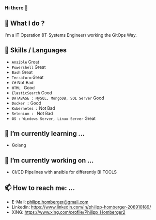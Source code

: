 ### Hi there 👋

<!--
**philipphomberger/philipphomberger** is a ✨ _special_ ✨ repository because its `README.md` (this file) appears on your GitHub profile.

Here are some ideas to get you started:

- 🔭 I’m currently working on ...
- 🌱 I’m currently learning ...
- 👯 I’m looking to collaborate on ...
- 🤔 I’m looking for help with ...
- 💬 Ask me about ...
- 📫 How to reach me: ...
- 😄 Pronouns: ...
- ⚡ Fun fact: ...
-->
## 🔭 What I do ? 
I'm a IT Operation (IT-Systems Engineer) working the GitOps Way.

## 👯 Skills / Languages
- `Ansible` Great
- `Powershell` Great
- `Bash` Great
- `Terraform` Great
- `C#` Not Bad
- `HTML ` Good
- `ElasticSearch` Good
- `DATABASE : MySQL, MongoDB, SQL Server` Good
- `Docker :` Good
- `Kubernetes :` Not Bad
- `Selenium : ` Not Bad
- `OS : Windows Server, Linux Server` Great

## 🌱 I’m currently learning ...
- Golang


## 🔭 I’m currently working on ...
- CI/CD Pipelines with ansible for differently BI TOOLS

## 📫 How to reach me: ...
- E-Mail: philipp.homberger@gmail.com
- Linkedin: https://www.linkedin.com/in/philipp-homberger-208910189/
- XING: https://www.xing.com/profile/Philipp_Homberger2
